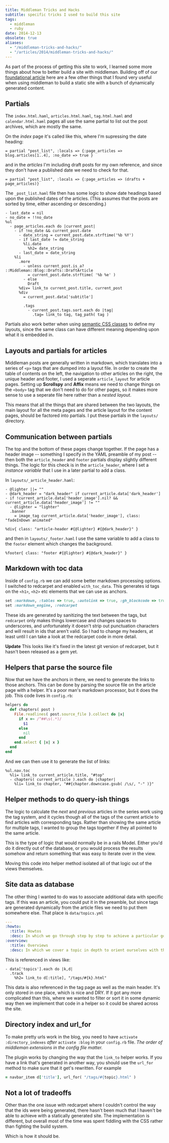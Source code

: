 ```yaml
---
title: Middleman Tricks and Hacks
subtitle: specific tricks I used to build this site
tags:
  - middleman
  - ruby
date: 2014-12-13
obsolete: true
aliases:
  - "/middleman-tricks-and-hacks/"
  - "/articles/2014/middleman-tricks-and-hacks/"
---
```


As part of the process of getting this site to work, I learned some more things about how to better build a site with middleman. Building off of our [foundational article](/building-sites-with-middleman/) here are a few other things that I found very useful when using middleman to build a static site with a bunch of dynamically generated content.

## Partials

The `index.html.haml`, `articles.html.haml`, `tag.html.haml` and `calendar.html.haml` pages all use the same partial to list out the post archives, which are mostly the same.

On the _index_ page it's called like this, where I'm supressing the date heading:

```haml
= partial "post_list", :locals => {:page_articles => blog.articles[1..4], :no_date => true }
```

and in the _articles_ I'm including draft posts for my own reference, and since they don't have a published date we need to check for that.

```haml
= partial "post_list", :locals => {:page_articles => (drafts + page_articles)}
```

The `_post_list.haml` file then has some logic to show date headings based upon the published dates of the articles. (This assumes that the posts are sorted by time, either ascending or descending.)

```haml
- last_date = nil
- no_date = !!no_date
%ul
  - page_articles.each do |current_post|
    - if !no_date && current_post.date
      - date_string = current_post.date.strftime('%b %Y')
      - if last_date != date_string
        %li.date
          %h2= date_string
      - last_date = date_string
    %li
      .more
        - unless current_post.is_a? ::Middleman::Blog::Drafts::DraftArticle
          = current_post.date.strftime( '%b %e' )
        - else
          Draft
      %div= link_to current_post.title, current_post
      %div
        = current_post.data['subtitle']

        .tags
          - current_post.tags.sort.each do |tag|
            .tag= link_to tag, tag_path( tag )
```

Partials also work better when using [semantic CSS classes](/bootstrap-advanced-grid-tricks/) to define my layouts, since the same class can have different meaning depending upon what it is embedded in.

## Layouts and partials for articles

Middleman posts are generally written in markdown, which translates into a series of `<p>` tags that are dumped into a layout file. In order to create the table of contents on the left, the navigation to other articles on the right, the unique header and footer, I used a seperate `article_layout` for article pages. Setting up **Scrollspy** and **Affix** means we need to change things on the `<body>` tag that we don't need to do for other pages, so it makes more sense to use a seperate file here rather than a _nested layout_.

This means that all the things that are shared between the two layouts, the main layout for all the meta pages and the article layout for the content pages, should be factored into partials. I put these partials in the `layouts/` directory.

## Communication between partials

The top and the bottom of these pages change together. If the page has a header image -- something I specify in the YAML preamble of my post -- then both the `article_header` and `footer` partials display slightly different things. The logic for this check is in the `article_header`, where I set a _instance variable_ that I use in a later partial to add a class.

In `layouts/_article_header.haml`:

```haml
- @lighter ||= ""
- @dark_header = "dark_header" if current_article.data['dark_header']
- if !current_article.data['header_image'].nil? && current_article.data['header_image'] != ""
  - @lighter = "lighter"
  .banner
    = image_tag current_article.data['header_image'], class: "fadeInDown animated"

%div{ class: "article-header #{@lighter} #{@dark_header}" }
```

and then in `layouts/_footer.haml` I use the same variable to add a class to the `footer` element which changes the background.

```
%footer{ class: "footer #{@lighter} #{@dark_header}" }
```

## Markdown with toc data

Inside of `config.rb` we can add some better markdown processing options. I switched to redcarpet and enabled `with_toc_data`. This generates id tags on the `<h1>`, `<h2>` etc elements that we can use as anchors.

```ruby
set :markdown, :tables => true, :autolink => true, :gh_blockcode => true, :fenced_code_blocks => true, with_toc_data: true
set :markdown_engine, :redcarpet
```

These ids are generated by sanitizing the text between the tags, but `redcarpet` only makes things lowercase and changes spaces to underscores, and unfortunately it doesn't strip out punctuation characters and will result in ids that aren't valid. So I had to change my headers, at least until I can take a look at the redcarpet code in more detail.

**Update** This looks like it's fixed in the latest git version of redcarpet, but it hasn't been released as a gem yet.

## Helpers that parse the source file

Now that we have the anchors in there, we need to generate the links to those anchors. This can be done by parsing the source file on the article page with a helper. It's a poor man's markdown processor, but it does the job. This code lives in `config.rb`:

```ruby
helpers do
  def chapters( post )
    File.readlines( post.source_file ).collect do |x|
      if x =~ /^##\s(.*)/
        $1
      else
        nil
      end
    end.select { |x| x }
  end
end
```

And we can then use it to generate the list of links:

```haml
%ul.nav.toc
  %li= link_to current_article.title, "#top"
  - chapters( current_article ).each do |chapter|
    %li= link_to chapter, "##{chapter.downcase.gsub( /\s/, "-" )}"
```

## Helper methods to do query-ish things

The logic to calculate the _next_ and _previous_ articles in the series work using the tag system, and it cycles though all of the tags of the current article to find articles with corresponding tags. Rather than showing the same article for multiple tags, I wanted to group the tags together if they all pointed to the same article.

This is the type of logic that would normally be in a rails Model. Either you'd do it directly out of the database, or you would process the results somehow and return something that was easy to iterate over in the view.

Moving this code into helper method isolated all of that logic out of the views themselves.

## Site data as database

The other thing I wanted to do was to associate additional data with specific tags. If this was an article, you could put it in the preamble, but since tags are generated dynamically from the article files we need to put them somewhere else. That place is `data/topics.yml`

```yml
---
:howto:
  :title: Howtos
  :desc: In which we go through step by step to achieve a particular goal.
:overview:
  :title: Overviews
  :desc: In which we cover a topic in depth to orient ourselves with the technology.
```

This is referenced in views like:

```haml
- data['topics'].each do |k,d|
  .track
    %h2= link_to d[:title], "/tags/#{k}.html"
```

This data is also referenced in the tag page as well as the main header. It's only stored in one place, which is nice and DRY. If it got any more complicated than this, where we wanted to filter or sort it in some dynamic way then we implement that code in a helper so it could be shared across the site.

## Directory index and url_for

To make pretty urls work in the blog, you need to have `activate :directory_indexes` _after_ `activate :blog` in your `config.rb` file. _The order of middleman extensions in the config file matter._

The plugin works by changing the way that the `link_to` helper works. If you have a link that's generated in another way, you should use the `url_for` method to make sure that it get's rewritten. For example

```ruby
= navbar_item d['title'], url_for( "/tags/#{topic}.html" )
```

## Not a lot of tradeoffs

Other than the one issue with redcarpet where I couldn't control the way that the ids were being generated, there hasn't been much that I haven't be able to achieve with a statically generated site. The implementation is different, but overall most of the time was spent fiddling with the CSS rather than fighting the build system.

Which is how it should be.
